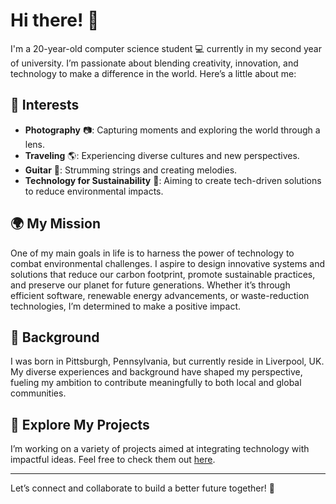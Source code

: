 # Hi there! 👋

I'm a 20-year-old computer science student 💻 currently in my second year of university. I’m passionate about blending creativity, innovation, and technology to make a difference in the world. Here’s a little about me:

## 🌟 Interests
- **Photography** 📷: Capturing moments and exploring the world through a lens.
- **Traveling** 🌎: Experiencing diverse cultures and new perspectives.
- **Guitar** 🎸: Strumming strings and creating melodies.
- **Technology for Sustainability** 🌿: Aiming to create tech-driven solutions to reduce environmental impacts.

## 🌍 My Mission
One of my main goals in life is to harness the power of technology to combat environmental challenges. I aspire to design innovative systems and solutions that reduce our carbon footprint, promote sustainable practices, and preserve our planet for future generations. Whether it’s through efficient software, renewable energy advancements, or waste-reduction technologies, I’m determined to make a positive impact.

## 📍 Background
I was born in Pittsburgh, Pennsylvania, but currently reside in Liverpool, UK. My diverse experiences and background have shaped my perspective, fueling my ambition to contribute meaningfully to both local and global communities.

## 🚀 Explore My Projects
I’m working on a variety of projects aimed at integrating technology with impactful ideas. Feel free to check them out [here](heathkavanagh.co.uk).

---

Let’s connect and collaborate to build a better future together! 🌟
